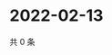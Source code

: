 # 2022-02-13

共 0 条

<!-- BEGIN WEIBO -->
<!-- 最后更新时间 Sun Feb 13 2022 17:09:03 GMT+0800 (China Standard Time) -->

<!-- END WEIBO -->
